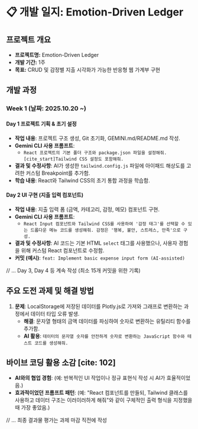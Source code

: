 # 📋 개발 일지: Emotion-Driven Ledger

## 프로젝트 개요
* **프로젝트명:** Emotion-Driven Ledger
* **개발 기간:** 1주
* **목표:** CRUD 및 감정별 지출 시각화가 가능한 반응형 웹 가계부 구현

## 개발 과정
### Week 1 (날짜: 2025.10.20 ~) 

#### Day 1 프로젝트 기획 & 초기 설정
* **작업 내용**: 프로젝트 구조 생성, Git 초기화, GEMINI.md/README.md 작성.
* **Gemini CLI 사용 프롬프트**:
    * `React 프로젝트의 기본 폴더 구조와 package.json 파일을 설정해줘. [cite_start]Tailwind CSS 설정도 포함해줘.` 
* **결과 및 수정사항**: AI가 생성한 `tailwind.config.js` 파일에 아이패드 해상도를 고려한 커스텀 Breakpoint를 추가함.
* **학습 내용**: React와 Tailwind CSS의 초기 통합 과정을 학습함.

#### Day 2 UI 구현 (지출 입력 컴포넌트)
* **작업 내용**: 지출 입력 폼 (금액, 카테고리, 감정, 메모) 컴포넌트 구현.
* **Gemini CLI 사용 프롬프트**:
    * `React Input 컴포넌트와 Tailwind CSS를 사용하여 '감정 태그'를 선택할 수 있는 드롭다운 메뉴 코드를 생성해줘. 감정은 '행복, 불안, 스트레스, 만족'으로 구성.` 
* **결과 및 수정사항**: AI 코드는 기본 HTML `select` 태그를 사용했으나, 사용자 경험을 위해 커스텀 React 컴포넌트로 수정함.
* **커밋 (예시)**: `feat: Implement basic expense input form (AI-assisted)` 

// ... Day 3, Day 4 등 계속 작성 (최소 15개 커밋을 위한 기록)

## 주요 도전 과제 및 해결 방법 
1.  **문제**: LocalStorage에 저장된 데이터를 Plotly.js로 가져와 그래프로 변환하는 과정에서 데이터 타입 오류 발생.
    * **해결**: 문자열 형태의 금액 데이터를 파싱하여 숫자로 변환하는 유틸리티 함수를 추가함.
    * **AI 활용**: `데이터의 문자열 숫자를 안전하게 숫자로 변환하는 JavaScript 함수와 테스트 코드를 생성해줘.`

## 바이브 코딩 활용 소감 [cite: 102]
* **AI와의 협업 경험**: (예: 반복적인 UI 작업이나 정규 표현식 작성 시 AI가 효율적이었음.)
* **효과적이었던 프롬프트 패턴**: (예: "React 컴포넌트를 만들되, Tailwind 클래스를 사용하고 데이터 구조는 이러이러하게 해줘"와 같이 구체적인 출력 형식을 지정했을 때 가장 좋았음.)

// ... 최종 결과물 평가는 과제 마감 직전에 작성